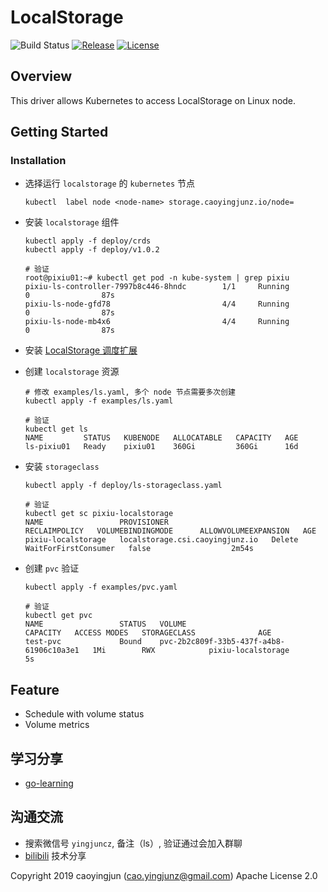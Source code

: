 # LocalStorage

![Build Status][build-url]
[![Release][release-image]][release-url]
[![License][license-image]][license-url]

## Overview
This driver allows Kubernetes to access LocalStorage on Linux node.

## Getting Started

### Installation
- 选择运行 `localstorage` 的 `kubernetes` 节点
  ```shell
  kubectl  label node <node-name> storage.caoyingjunz.io/node=
  ```

- 安装 `localstorage` 组件
  ```shell
  kubectl apply -f deploy/crds
  kubectl apply -f deploy/v1.0.2

  # 验证
  root@pixiu01:~# kubectl get pod -n kube-system | grep pixiu
  pixiu-ls-controller-7997b8c446-8hndc        1/1     Running            0                87s
  pixiu-ls-node-gfd78                         4/4     Running            0                87s
  pixiu-ls-node-mb4x6                         4/4     Running            0                87s
  ```

- 安装 [LocalStorage 调度扩展](./docs/scheduler-extender.md)

- 创建 `localstorage` 资源
  ```shell
  # 修改 examples/ls.yaml, 多个 node 节点需要多次创建
  kubectl apply -f examples/ls.yaml

  # 验证
  kubectl get ls
  NAME         STATUS   KUBENODE   ALLOCATABLE   CAPACITY   AGE
  ls-pixiu01   Ready    pixiu01    360Gi         360Gi      16d
  ```

- 安装 `storageclass`
  ```shell
  kubectl apply -f deploy/ls-storageclass.yaml

  # 验证
  kubectl get sc pixiu-localstorage
  NAME                 PROVISIONER                       RECLAIMPOLICY   VOLUMEBINDINGMODE      ALLOWVOLUMEEXPANSION   AGE
  pixiu-localstorage   localstorage.csi.caoyingjunz.io   Delete          WaitForFirstConsumer   false                  2m54s
  ```



- 创建 `pvc` 验证
  ```shell
  kubectl apply -f examples/pvc.yaml

  # 验证
  kubectl get pvc
  NAME                 STATUS   VOLUME                                     CAPACITY   ACCESS MODES   STORAGECLASS              AGE
  test-pvc             Bound    pvc-2b2c809f-33b5-437f-a4b8-61906c10a3e1   1Mi        RWX            pixiu-localstorage        5s
  ```

## Feature
- Schedule with volume status
- Volume metrics

## 学习分享
- [go-learning](https://github.com/caoyingjunz/go-learning)

## 沟通交流
- 搜索微信号 `yingjuncz`, 备注（ls）, 验证通过会加入群聊
- [bilibili](https://space.bilibili.com/3493104248162809?spm_id_from=333.1007.0.0) 技术分享

Copyright 2019 caoyingjun (cao.yingjunz@gmail.com) Apache License 2.0

[build-url]: https://github.com/caoyingjunz/csi-driver-localstorage/actions/workflows/ci.yml/badge.svg
[release-image]: https://img.shields.io/badge/release-download-orange.svg
[release-url]: https://www.apache.org/licenses/LICENSE-2.0.html
[license-image]: https://img.shields.io/badge/license-Apache%202-4EB1BA.svg
[license-url]: https://www.apache.org/licenses/LICENSE-2.0.html
